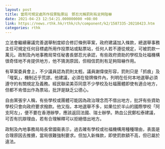 ```yaml
---
layout: post
title: 當局可規定處所作投票點票站　鄧忍光稱罰則有足夠阻嚇
date: 2021-04-23 12:54:21.000000000 +08:00
link: https://news.rthk.hk/rthk/ch/component/k2/1587335-20210423.htm
categories: rthk
---
```


立法會繼續審議完善選舉制度綜合修訂條例草案，政府建議加入條款，總選舉事務主任可規定任何目標處所用作投票站或點票站，任何人若不遵從規定，可被罰款一萬元。政制及內地事務局常任秘書長鄧忍光承認，有些政府資助的學校及社福機構很奇怪地不肯提供地方，他不猜測原因，但相信罰則有足夠阻嚇作用。

有草案委員會上，不少議員認為罰則太輕。議員謝偉俊形容，罰則只是「抓痕」及「嘥氣」，機制近乎荒謬。他建議，必須在發牌條件內，列明在任何本地選舉必須遵守的有關規定及義務。經民聯梁美芬同意不少學校及社福團體即使有適合地方，但都不肯借出作為票站，批評是缺乏公德心。 

自由黨張宇人稱，有些學校或團體可能因為政治理念而不借出地方，批評有些資助學校只會向政府要求撥款。他又指，本地選舉不多，如果位於半山的國際學校「阿支阿左」，便不要在香港辦學，應該返回法國、瑞士辦學。熱血公民鄭松泰建議，可否有抗辯理由，若有合理解釋可以拒絕借出地方。

政制及內地事務局局長曾國衞表示，過去確有學校或社福機構用種種理由，表面是合理原因去推搪，當局很難強制要求。但加入新條款，即使罰款額不高，但已屬於違法。
